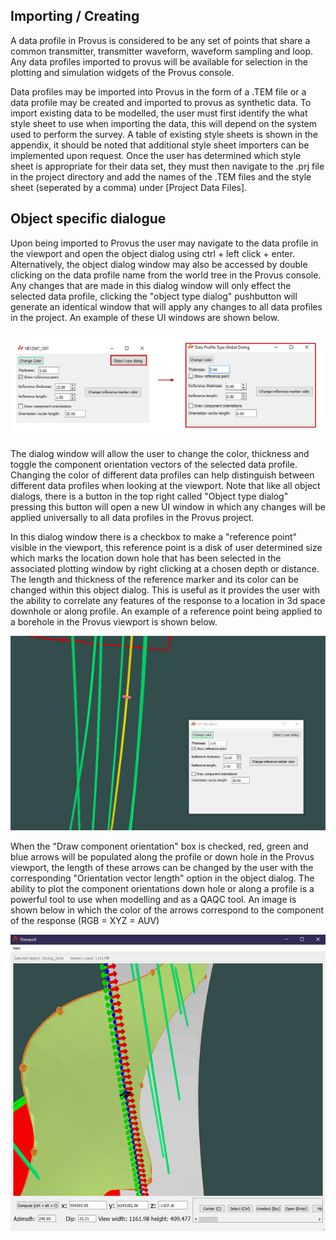 ## Importing / Creating
A data profile in Provus is considered to be any set of points that share a common transmitter, transmitter waveform, waveform sampling and loop. Any data profiles imported to provus will be available for selection in the plotting and simulation widgets of the Provus console.

Data profiles may be imported into Provus in the form of a .TEM file or a data profile may be created and imported to provus as synthetic data. To import existing data to be modelled, the user must first identify the what style sheet to use when importing the data, this will depend on the system used to perform the survey. A table of existing style sheets is shown in the appendix, it should be noted that additional style sheet importers can be implemented upon request. Once the user has determined which style sheet is appropriate for their data set, they must then navigate to the .prj file in the project directory and add the names of the .TEM files and the style sheet (seperated by a comma) under [Project Data Files].

## Object specific dialogue

Upon being imported to Provus the user may navigate to the data profile in the viewport and open the object dialog using ctrl + left click + enter. Alternatively, the object dialog window may also be accessed by double clicking on the data profile name from the world tree in the Provus console. Any changes that are made in this dialog window will only effect the selected data profile, clicking the "object type dialog" pushbutton will generate an identical window that will apply any changes to all data profiles in the project. An example of these UI windows are shown below.

![The data profile object dialog window and the object general dialog window used to apply changes to the entire object class](../images/dataprofiledialog.PNG)

The dialog window will allow the user to change the color, thickness and toggle the component orientation vectors of the selected data profile. Changing the color of different data profiles can help distinguish between different data profiles when looking at the viewport. Note that like all object dialogs, there is a button in the top right called "Object type dialog" pressing this button will open a new UI window in which any changes will be applied universally to all data profiles in the Provus project.

In this dialog window there is a checkbox to make a "reference point" visible in the viewport, this reference point is a disk of user determined size which marks the location down hole that has been selected in the associated plotting window by right clicking at a chosen depth or distance. The length and thickness of the reference marker and its color can be changed within this object dialog. This is useful as it provides the user with the ability to correlate any features of the response to a location in 3d space downhole or along profile. An example of a reference point being applied to a borehole in the Provus viewport is shown below.

![The provus viewport depicting a reference marker down a borehole](../images/borehole_new.PNG)

When the "Draw component orientation" box is checked, red, green and blue arrows will be populated along the profile or down hole in the Provus viewport, the length of these arrows can be changed by the user with the corresponding "Orientation vector length" option in the object dialog. The ability to plot the component orientations down hole or along a profile is a powerful tool to use when modelling and as a QAQC tool. An image is shown below in which the color of the arrows correspond to the component of the response (RGB = XYZ = AUV)

![The Provus viewport depicting a borehole that is displaying the component orientations down hole](../images/orientation.png)
